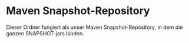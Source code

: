# Maven Snapshot-Repository
Dieser Ordner fungiert als unser Maven Snapshot-Repository, in dem die ganzen SNAPSHOT-jars landen.
